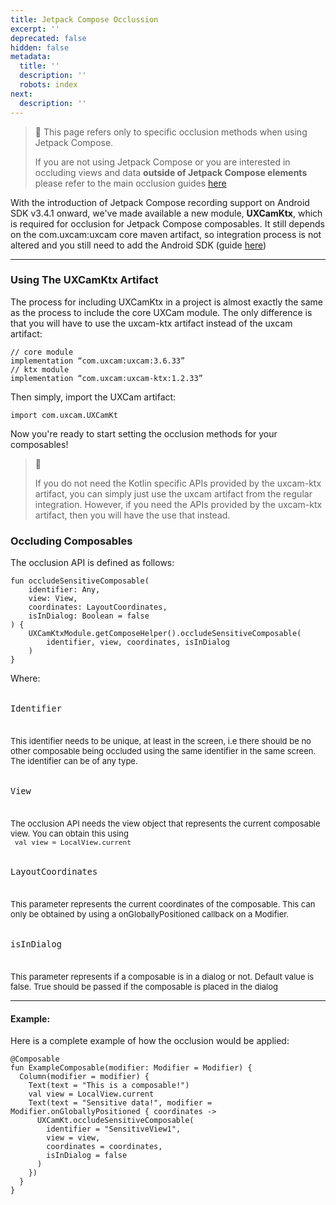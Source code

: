 ```yaml
---
title: Jetpack Compose Occlussion
excerpt: ''
deprecated: false
hidden: false
metadata:
  title: ''
  description: ''
  robots: index
next:
  description: ''
---
```

> 🚧 This page refers only to specific occlusion methods when using Jetpack Compose.
> 
> If you are not using Jetpack Compose or you are interested in occluding views and data **outside of Jetpack Compose elements** please refer to the main occlusion guides [here](https://uxcam-documentation.readme.io/docs/screen-blurring)

With the introduction of Jetpack Compose recording support on Android SDK v3.4.1 onward, we've made available a new module, **UXCamKtx**, which is required for occlusion for Jetpack Compose composables. It still depends on the com.uxcam:uxcam core maven artifact, so integration process is not altered and you still need to add the Android SDK (guide [here](https://uxcam-documentation.readme.io/docs/android))

***

### Using The UXCamKtx Artifact

The process for including UXCamKtx in a project is almost exactly the same as the process to include the core UXCam module. The only difference is that you will have to use the uxcam-ktx artifact instead of the uxcam artifact:

<pre><code class="language-java">// core module
implementation “com.uxcam:uxcam:3.6.33”
// ktx module
implementation “com.uxcam:uxcam-ktx:1.2.33”
</code></pre>

Then simply, import the UXCam artifact: 

<pre><code class="language-java">import com.uxcam.UXCamKt</code></pre>

Now you're ready to start setting the occlusion methods for your composables!

> 📘 
> 
> If you do not need the Kotlin specific APIs provided by the uxcam-ktx artifact, you can simply just use the uxcam artifact from the regular integration. However, if you need the APIs provided by the uxcam-ktx artifact, then you will have the use that instead.

### Occluding Composables

The occlusion API is defined as follows:

<pre><code class="language-java">fun occludeSensitiveComposable(
    identifier: Any,
    view: View,
    coordinates: LayoutCoordinates,
    isInDialog: Boolean = false
) {
    UXCamKtxModule.getComposeHelper().occludeSensitiveComposable(
        identifier, view, coordinates, isInDialog
    )
}
</code></pre>

Where: 

<p style="font-size: 16px"><code class="language-java">
Identifier
</code></br>
<p style="font-size: 13px">
This identifier needs to be unique, at least in the screen, i.e there should be no other composable being occluded using the same identifier in the same screen. The identifier can be of any type.
</p></p>

<p style="font-size: 16px"><code class="language-java">
View
</code></br>
<p style="font-size: 13px">
The occlusion API needs the view object that represents the current composable view. You can obtain this using </br>
<code class="language-java"> val view = LocalView.current </code>
</p></p>

<p style="font-size: 16px"><code class="language-java">
LayoutCoordinates
</code></br>
<p style="font-size: 13px">
This parameter represents the current coordinates of the composable. This can only be obtained by using a onGloballyPositioned callback on a Modifier.
</p></p>

<p style="font-size: 16px"><code class="language-java">
isInDialog
</code></br>
<p style="font-size: 13px">
This parameter represents if a composable is in a dialog or not. Default value is false. True should be passed if the composable is placed in the dialog
</p></p>

***

#### Example:

Here is a complete example of how the occlusion would be applied:

<pre><code class="language-java">@Composable
fun ExampleComposable(modifier: Modifier = Modifier) {
  Column(modifier = modifier) {
    Text(text = "This is a composable!")
    val view = LocalView.current
    Text(text = "Sensitive data!", modifier = Modifier.onGloballyPositioned { coordinates ->
      UXCamKt.occludeSensitiveComposable(
        identifier = "SensitiveView1",
        view = view,
        coordinates = coordinates,
        isInDialog = false
      )
    })
  }
}
</code></pre>